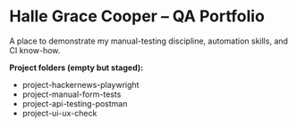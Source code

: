 # Halle Grace Cooper – QA Portfolio

A place to demonstrate my manual-testing discipline, automation skills, and CI know-how.

**Project folders (empty but staged):**
- project-hackernews-playwright
- project-manual-form-tests
- project-api-testing-postman
- project-ui-ux-check
